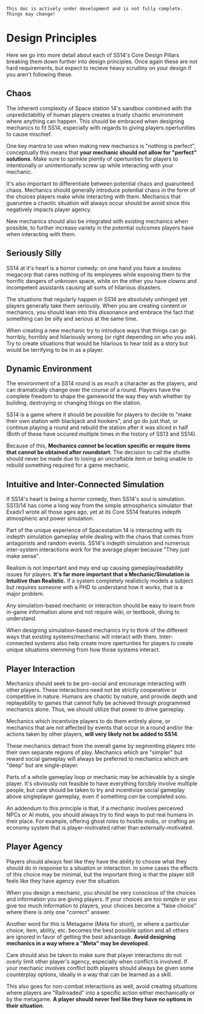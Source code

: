 ```admonish warning "Attention: WIP!"
This doc is actively under development and is not fully complete. Things may change!
```

# Design Principles
Here we go into more detail about each of SS14's Core Design Pillars breaking them down further into design principles. Once again these are not hard requirements, but expect to recieve heavy scruitiny on your design if you aren't following these. 

## Chaos

The inherent complexity of Space station 14's sandbox combined with the unpredictabiltiy of human players creates a truely chaotic environment where anything can happen. This should be embraced when designing mechanics to fit SS14, especially with regards to giving players opertunities to cause mischief.

One key mantra to use when making new mechanics is "nothing is perfect", conceptually this means that **your mechanic should not allow for "perfect" solutions**. Make sure to sprinkle plently of opertunities for players to intentionally or unintentionally screw up while interacting with your mechanic.

It's also important to differentiate between potential chaos and guarunteed chaos. Mechanics should generally introduce potential chaos in the form of the choices players make while interacting with them. Mechanics that guaruntee a chaotic situation will always occur should be avoid since this negatively impacts player agency.

New mechanics should also be integrated with existing mechanics when possible, to further increase variety in the potential outcomes players have when interacting with them. 

## Seriously Silly

SS14 at it's heart is a horror comedy: on one hand you have a souless megacorp that cares nothing of its employees while exposing them to the horrific dangers of unknown space, while on the other you have clowns and incompetent assistants causing all sorts of hilarious disasters.

The situations that regularly happen in SS14 are absolutely unhinged yet players generally take them seriously. When you are creating content or mechanics, you should lean into this dissonance and embrace the fact that something can be silly and serious at the same time. 

When creating a new mechanic try to introduce ways that things can go horribly, horribly and hilariously wrong (or right depending on who you ask). Try to create situations that would be hilarious to hear told as a story but would be terrifying to be in as a player.

## Dynamic Environment

The environment of a SS14 round is as much a character as the players, and can dramatically change over the course of a round. Players have the complete freedom to shape the gameworld the way they wish whether by building, destroying or changing things on the station. 

SS14 is a game where it should be possible for players to decide to "make their own station with blackjack and hookers", and go do just that, or continue playing a round and rebuild the station after it was sliced in half (Both of these have occured multiple times in the history of SS13 and SS14). 

Because of this, **Mechanics *cannot* be location specific or require items that cannot be obtained after roundstart**. The decision to call the shuttle should never be made due to losing an uncraftable item or being unable to rebuild something required for a game mechanic.

## Intuitive and Inter-Connected Simulation

If SS14's heart is being a horror comedy, then SS14's soul is simulation. SS13/14 has come a long way from the simple atmospherics simulator that Exadv1 wrote all those ages ago, yet at its Core SS14 features indepth atmospheric and power simulation. 

Part of the unique experience of Spacestation 14 is interacting with its indepth simulation gameplay while dealing with the chaos that comes from antagonists and random events. SS14's indepth simulation and numerous inter-system interactions work for the average player because "They just make sense".

Realism is not important and may end up causing gameplay/readability issues for players. **It's far more important that a Mechanic/Simulation is Intuitive than Realistic.** If a system completely realisticly models a subject but requires someone with a PHD to understand how it works, that is a major problem. 

Any simulation-based mechanic or interaction should be easy to learn from in-game information alone and not require wiki, or textbook, diving to understand.

When designing simulation-based mechanics try to think of the different ways that existing systems/mechanic will interact with them. Inter-connected systems also help create more opertunties for players to create unique situations stemming from how those systems interact. 

## Player Interaction

Mechanics should seek to be pro-social and encourage interacting with other players. These interactions need not be strictly cooperative or competitive in nature. Humans are chaotic by nature, and provide depth and replayability to games that cannot fully be achieved through programmed mechanics alone. Thus, we should utilize that power to drive gameplay.

Mechanics which incentivize players to do them entirely alone, or mechanics that are not affected by events that occur in a round and/or the actions taken by other players, **will very likely not be added to SS14**.

These mechanics detract from the overall game by segmenting players into their own separate regions of play. Mechanics which are "simpler" but reward social gameplay will always be preferred to mechanics which are "deep" but are single-player.

Parts of a whole gameplay loop or mechanic may be achievable by a single player. It's obviously not feasible to have everything forcibly involve multiple people, but care should be taken to try and incentivize social gameplay above singleplayer gameplay, even if something *can* be completed solo.

An addendum to this principle is that, if a mechanic involves perceived NPCs or AI mobs, you should always try to find ways to put real humans in their place. For example, offering ghost roles to hostile mobs, or crafting an economy system that is player-motivated rather than externally-motivated.

## Player Agency

Players should always feel like they have the ability to choose what they should do in response to a situation or interaction. In some cases the effects of this choice may be minimal, but the important thing is that the player still feels like they have agency over the situation.

When you design a mechanic, you should be very conscious of the choices and information you are giving players. If your choices are too simple or you give too much information to players, your choices become a "false choice" where there is only one "correct" answer. 

Another word for this is Metagame (Meta for short), or where a particular choice, item, ability, etc. becomes the best possible option and all others are ignored in favor of getting the best advantage. **Avoid designing mechanics in a way where a "Meta" may be developed.**

Care should also be taken to make sure that player interactions do not overly limit other player's agency, especially when conflict is involved. If your mechanic involves conflict both players should always be given some counterplay options, ideally in a way that can be learned as a skill.

This also goes for non-combat interactions as well, avoid creating situations where players are "Railroaded" into a specific action either mechanically or by the metagame. **A player should never feel like they have no options in their situation**.

